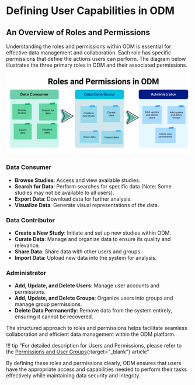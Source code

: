# Defining User Capabilities in ODM

## An Overview of Roles and Permissions

Understanding the roles and permissions within ODM is essential for effective data management and collaboration.
Each role has specific permissions that define the actions users can perform. 
The diagram below illustrates the three primary roles in ODM and their associated permissions.

![Roles and Permissions structure](roles-permissions-structure.png)

### Data Consumer

* **Browse Studies**: Access and view available studies. 
* **Search for Data**: Perform searches for specific data (Note: Some studies may not be available to all users). 
* **Export Data**: Download data for further analysis. 
* **Visualize Data**: Generate visual representations of the data.

### Data Contributor

* **Create a New Study**: Initiate and set up new studies within ODM. 
* **Curate Data**: Manage and organize data to ensure its quality and relevance. 
* **Share Data**: Share data with other users and groups. 
* **Import Data**: Upload new data into the system for analysis.

### Administrator

* **Add, Update, and Delete Users**: Manage user accounts and permissions. 
* **Add, Update, and Delete Groups**: Organize users into groups and manage group permissions. 
* **Delete Data Permanently**: Remove data from the system entirely, ensuring it cannot be recovered.

The structured approach to roles and permissions helps facilitate seamless collaboration 
and efficient data management within the ODM platform.

!!! tip "For detailed description for Users and Permissions, please refer to the [Permissions and User Groups](#){:target="_blank"} article"

By defining these roles and permissions clearly, ODM ensures that users have the appropriate access 
and capabilities needed to perform their tasks effectively while maintaining data security and integrity.
